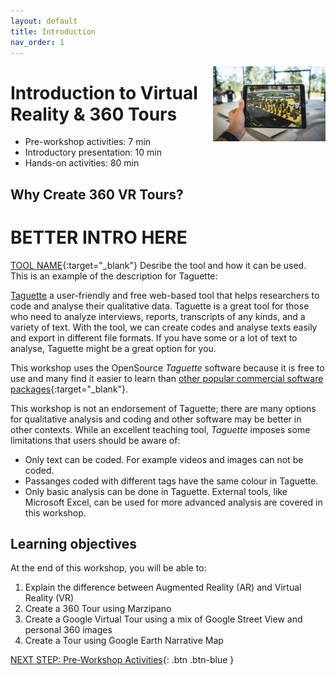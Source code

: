```yaml
---
layout: default
title: Introduction 
nav_order: 1
---
```

<img src="images\logo.png" alt="360 tours logo" style="float:right;width:180px;"> 

# Introduction to Virtual Reality & 360 Tours

- Pre-workshop activities: 7 min 
- Introductory presentation: 10 min
- Hands-on activities: 80 min

## Why Create 360 VR Tours?

# **BETTER INTRO HERE**

[TOOL NAME](https://TOOL-URL-HERE.org/){:target="_blank"} Desribe the tool and how it can be used. This is an example of the description for Taguette:

[Taguette](https://taguette.org/) a user-friendly and free web-based tool that helps researchers to code and analyse their qualitative data. Taguette is a great tool for those who need to analyze interviews, reports, transcripts of any kinds, and a variety of text. With the tool, we can create codes and analyse texts easily and export in different file formats. If you have some or a lot of text to analyse, Taguette might be a great option for you.

This workshop uses the OpenSource _Taguette_ software because it is free to use and many find it easier to learn than [other popular commercial software packages](https://en.wikipedia.org/wiki/Computer-assisted_qualitative_data_analysis_software){:target="_blank"}. 

This workshop is not an endorsement of Taguette; there are many options for qualitative analysis and coding and other software may be better in other contexts. While an excellent teaching tool, _Taguette_ imposes some limitations that users should be aware of:

- Only text can be coded. For example videos and images can not be coded.
- Passanges coded with different tags have the same colour in Taguette. 
- Only basic analysis can be done in Taguette. External tools, like Microsoft Excel, can be used for more advanced analysis are covered in this workshop.

## Learning objectives

At the end of this workshop, you will be able to:

1. Explain the difference between Augmented Reality (AR) and Virtual Reality (VR)
2. Create a 360 Tour using Marzipano
3. Create a Google Virtual Tour using a mix of Google Street View and personal 360 images
4. Create a Tour using Google Earth Narrative Map

[NEXT STEP: Pre-Workshop Activities](pre-workshop.html){: .btn .btn-blue }
